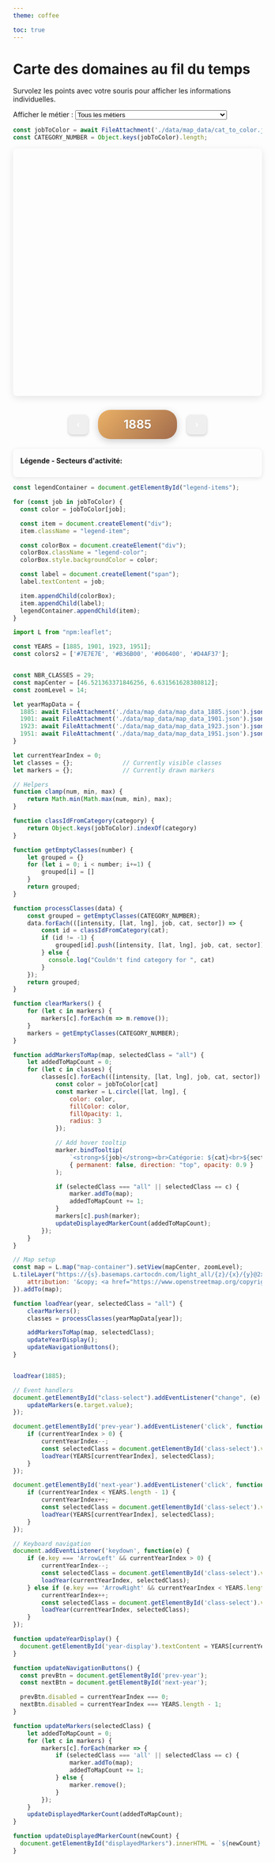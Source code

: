```yaml
---
theme: coffee

toc: true
---
```

# Carte des domaines au fil du temps
<p>Survolez les points avec votre souris pour afficher les informations individuelles.</p>

<!-- Class selector -->
<div class="class-selector">
  <label for="class-select">Afficher le métier :</label>
  <select id="class-select">
    <option value="all">Tous les métiers</option>
    <option value="0">Produits alimentaires</option>
    <option value="1">Vêtem., lingerie, chauss., literie</option>
    <option value="2">Industrie textile</option>
    <option value="3">Industrie du papier</option>
    <option value="4">Arts graphiques</option>
    <option value="5">Industrie chimique</option>
    <option value="6">Bois, liège, meubles</option>
    <option value="7">Pierre et terre</option>
    <option value="8">Industrie d. métaux(2)</option>
    <option value="9">Horlogerie</option>
    <option value="10">Bijouterie, gravure, frappe</option>
    <option value="11">Construct., charpenterie</option>
    <option value="12">Gaz, eau, éléctricité</option>
    <option value="13">Commerce de gros</option>
    <option value="14">Commerce de détail</option>
    <option value="15">Banques, établissments financ. </option>
    <option value="16">Assurances privées</option>
    <option value="17">Agences, location, consultation</option>
    <option value="18">Affaires immobilières, location </option>
    <option value="19">Bureaux de consultation</option>
    <option value="20">Hôtellerie, restaurants</option>
    <option value="21">Transports</option>
    <option value="22">Administration publique</option>
    <option value="23">Réparations</option>
    <option value="24">Vachers célibataires</option>
    <option value="25">Employés pour tous travaux, célibataire</option>
    <option value="26">Employées pour le ménage et la ferme</option>
    <option value="27">Journaliers; dans la salaire y compris l'entretien</option>
    <option value="28">Journalières dans la salaire y compris l'entretien</option>
  </select>
</div>
<p id="displayedMarkers"></p>

```js
const jobToColor = await FileAttachment('./data/map_data/cat_to_color.json').json()
const CATEGORY_NUMBER = Object.keys(jobToColor).length;

```


<!-- Map container -->
<div id="map-container" style="height: 500px; margin: 1em 0 2em 0;"></div>
<div class="year-selector">
    <button id="prev-year" class="nav-arrow">‹</button>
    <div id="year-display" class="year-display">1885</div>
    <button id="next-year" class="nav-arrow">›</button>
</div>
<div class="legend">
  <div class="legend-title">Légende - Secteurs d'activité:</div>
  <div id="legend-items"></div>
</div>

```js
const legendContainer = document.getElementById("legend-items");

for (const job in jobToColor) {
  const color = jobToColor[job];

  const item = document.createElement("div");
  item.className = "legend-item";

  const colorBox = document.createElement("div");
  colorBox.className = "legend-color";
  colorBox.style.backgroundColor = color;

  const label = document.createElement("span");
  label.textContent = job;

  item.appendChild(colorBox);
  item.appendChild(label);
  legendContainer.appendChild(item);
}
```

<style>
.year-selector {
    display: flex;
    align-items: center;
    justify-content: center;
    gap: 20px;
    margin-bottom: 20px;
}

.nav-arrow {
    color: white;
    border: none;
    width: 40px;
    height: 40px;
    border-radius: 8px;
    cursor: pointer;
    display: flex;
    align-items: center;
    justify-content: center;
    font-size: 18px;
    font-weight: bold;
    transition: all 0.2s ease;
    box-shadow: 0 2px 5px rgba(0,0,0,0.2);
}

.nav-arrow:hover {
    background: #005a8a;
    transform: translateY(-1px);
    box-shadow: 0 3px 8px rgba(0,0,0,0.3);
}

.nav-arrow:active {
    transform: translateY(0);
    box-shadow: 0 1px 3px rgba(0,0,0,0.2);
}

.nav-arrow:disabled {
    visibility: hidden;
}

.year-display {
    background: linear-gradient(135deg,rgb(234, 177, 102) 0%,rgb(162, 107, 75) 100%);
    color: white;
    padding: 15px 30px;
    border-radius: 25px;
    font-size: 24px;
    font-weight: bold;
    text-align: center;
    min-width: 100px;
    box-shadow: 0 4px 15px rgba(0,0,0,0.2);
    text-shadow: 0 1px 2px rgba(0,0,0,0.3);
}

#map-container {
    height: 500px;
    border-radius: 8px;
    overflow: hidden;
    box-shadow: 0 4px 15px rgba(0,0,0,0.1);
}

.legend {
    padding: 15px;
    border-radius: 8px;
    box-shadow: 0 2px 10px rgba(0,0,0,0.1);
    margin-top: 20px;
}

.legend-title {
    font-weight: bold;
    margin-bottom: 10px;
}

.legend-item {
    display: flex;
    width: 50%;
    align-items: center;
    margin-bottom: 8px;
}

.legend-color {
    width: 20px;
    height: 20px;
    border-radius: 50%;
    margin-right: 10px;
}
#legend-items {
    display: flex;         /* ✅ Enable flex layout */
    flex-wrap: wrap;       /* ✅ Allow wrapping to form columns */
}
</style>

```js
import L from "npm:leaflet";

const YEARS = [1885, 1901, 1923, 1951];
const colors2 = ['#7E7E7E', '#B36B00', '#006400', '#D4AF37'];


const NBR_CLASSES = 29;
const mapCenter = [46.521363371846256, 6.631561628380812];
const zoomLevel = 14;

let yearMapData = {
  1885: await FileAttachment('./data/map_data/map_data_1885.json').json(),
  1901: await FileAttachment('./data/map_data/map_data_1901.json').json(),
  1923: await FileAttachment('./data/map_data/map_data_1923.json').json(),
  1951: await FileAttachment('./data/map_data/map_data_1951.json').json()
}

let currentYearIndex = 0;
let classes = {};              // Currently visible classes
let markers = {};              // Currently drawn markers

// Helpers
function clamp(num, min, max) {
    return Math.min(Math.max(num, min), max);
}

function classIdFromCategory(category) {
    return Object.keys(jobToColor).indexOf(category)
}

function getEmptyClasses(number) {
    let grouped = {}
    for (let i = 0; i < number; i+=1) {
        grouped[i] = []
    }
    return grouped;
}

function processClasses(data) {
    const grouped = getEmptyClasses(CATEGORY_NUMBER);
    data.forEach(([intensity, [lat, lng], job, cat, sector]) => {
        const id = classIdFromCategory(cat);
        if (id != -1) {
            grouped[id].push([intensity, [lat, lng], job, cat, sector]);
        } else {
          console.log("Couldn't find category for ", cat)
        }
    });
    return grouped;
}

function clearMarkers() {
    for (let c in markers) {
        markers[c].forEach(m => m.remove());
    }
    markers = getEmptyClasses(CATEGORY_NUMBER);
}

function addMarkersToMap(map, selectedClass = "all") {
    let addedToMapCount = 0;
    for (let c in classes) {
        classes[c].forEach(([intensity, [lat, lng], job, cat, sector]) => {
            const color = jobToColor[cat]
            const marker = L.circle([lat, lng], {
                color: color,
                fillColor: color,
                fillOpacity: 1,
                radius: 3
            });

            // Add hover tooltip
            marker.bindTooltip(
                `<strong>${job}</strong><br>Catégorie: ${cat}<br>${sector}`,
                { permanent: false, direction: "top", opacity: 0.9 }
            );

            if (selectedClass === "all" || selectedClass == c) {
                marker.addTo(map);
                addedToMapCount += 1;
            }
            markers[c].push(marker);
            updateDisplayedMarkerCount(addedToMapCount);
        });
    }
}

// Map setup
const map = L.map("map-container").setView(mapCenter, zoomLevel);
L.tileLayer("https://{s}.basemaps.cartocdn.com/light_all/{z}/{x}/{y}@2x.png", {
    attribution: '&copy; <a href="https://www.openstreetmap.org/copyright">OpenStreetMap</a>'
}).addTo(map);

function loadYear(year, selectedClass = "all") {
    clearMarkers();
    classes = processClasses(yearMapData[year]);

    addMarkersToMap(map, selectedClass);
    updateYearDisplay();
    updateNavigationButtons();
}


loadYear(1885);

// Event handlers
document.getElementById("class-select").addEventListener("change", (e) => {
    updateMarkers(e.target.value);
});

document.getElementById('prev-year').addEventListener('click', function() {
    if (currentYearIndex > 0) {
        currentYearIndex--;
        const selectedClass = document.getElementById('class-select').value;
        loadYear(YEARS[currentYearIndex], selectedClass);
    }
});

document.getElementById('next-year').addEventListener('click', function() {
    if (currentYearIndex < YEARS.length - 1) {
        currentYearIndex++;
        const selectedClass = document.getElementById('class-select').value;
        loadYear(YEARS[currentYearIndex], selectedClass);
    }
});

// Keyboard navigation
document.addEventListener('keydown', function(e) {
    if (e.key === 'ArrowLeft' && currentYearIndex > 0) {
        currentYearIndex--;
        const selectedClass = document.getElementById('class-select').value;
        loadYear(currentYearIndex, selectedClass);
    } else if (e.key === 'ArrowRight' && currentYearIndex < YEARS.length - 1) {
        currentYearIndex++;
        const selectedClass = document.getElementById('class-select').value;
        loadYear(currentYearIndex, selectedClass);
    }
});

function updateYearDisplay() {
  document.getElementById('year-display').textContent = YEARS[currentYearIndex];
}

function updateNavigationButtons() {
  const prevBtn = document.getElementById('prev-year');
  const nextBtn = document.getElementById('next-year');

  prevBtn.disabled = currentYearIndex === 0;
  nextBtn.disabled = currentYearIndex === YEARS.length - 1;
}

function updateMarkers(selectedClass) {
    let addedToMapCount = 0;
    for (let c in markers) {
        markers[c].forEach(marker => {
            if (selectedClass === 'all' || selectedClass == c) {
                marker.addTo(map);
                addedToMapCount += 1;
            } else {
                marker.remove();
            }
        });
    }
    updateDisplayedMarkerCount(addedToMapCount);
}

function updateDisplayedMarkerCount(newCount) {
  document.getElementById("displayedMarkers").innerHTML = `${newCount} points affichés`;
}
```
